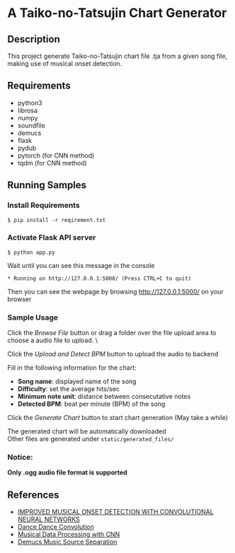 # A Taiko-no-Tatsujin Chart Generator

## Description
This project generate Taiko-no-Tatsujin chart file .tja from a given song file, making use of musical onset detection.

## Requirements
- python3
- librosa
- numpy
- soundfile
- demucs
- flask
- pydub
- pytorch (for CNN method)
- tqdm (for CNN method)

## Running Samples
### Install Requirements
```
$ pip install -r reqirement.txt
```

### Activate Flask API server
```
$ python app.py
```
Wait until you can see this message in the console
```
* Running on http://127.0.0.1:5000/ (Press CTRL+C to quit)
```
Then you can see the webpage by browsing http://127.0.0.1:5000/ on your browser

### Sample Usage
Click the _Browse File_ button or drag a folder over the file upload area to choose a audio file to upload. \

Click the _Upload and Detect BPM_ button to upload the audio to backend

Fill in the following information for the chart:
- **Song name**: displayed name of the song
- **Difficulty**: set the average hits/sec 
- **Minimum note unit**: distance between consecutative notes
- **Detected BPM**: beat per minute (BPM) of the song

Click the _Generate Chart_ button to start chart generation (May take a while)

The generated chart will be automatically downloaded\
Other files are generated under `static/generated_files/`

### Notice:
**Only .ogg audio file format is supported**


## References

- [IMPROVED MUSICAL ONSET DETECTION WITH CONVOLUTIONAL NEURAL NETWORKS](http://www.ofai.at/~jan.schlueter/pubs/2014_icassp.pdf)
- [Dance Dance Convolution](https://arxiv.org/pdf/1703.06891.pdf)
- [Musical Data Processing with CNN](https://qiita.com/woodyOutOfABase/items/01cc43fafe767d3edf62)
- [Demucs Music Source Separation](https://github.com/facebookresearch/demucs/tree/main)